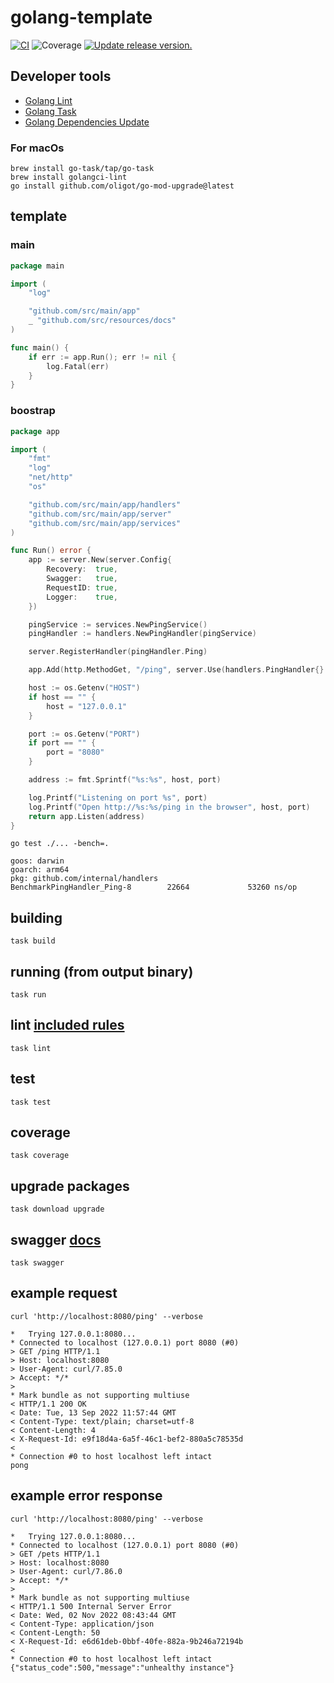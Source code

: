# golang-template

[![CI](https://github.com/tj-actions/coverage-badge-go/workflows/CI/badge.svg)](https://github.com/tj-actions/coverage-badge-go/actions?query=workflow%3ACI)
![Coverage](https://img.shields.io/badge/Coverage-100.0%25-brightgreen)
[![Update release version.](https://github.com/tj-actions/coverage-badge-go/workflows/Update%20release%20version./badge.svg)](https://github.com/tj-actions/coverage-badge-go/actions?query=workflow%3A%22Update+release+version.%22)

## Developer tools

- [Golang Lint](https://golangci-lint.run/)
- [Golang Task](https://taskfile.dev/)
- [Golang Dependencies Update](https://github.com/oligot/go-mod-upgrade)

### For macOs

```shell
brew install go-task/tap/go-task
brew install golangci-lint
go install github.com/oligot/go-mod-upgrade@latest
```

## template

### main

```go
package main

import (
	"log"

	"github.com/src/main/app"
	_ "github.com/src/resources/docs"
)

func main() {
	if err := app.Run(); err != nil {
		log.Fatal(err)
	}
}
```

### boostrap

```go
package app

import (
	"fmt"
	"log"
	"net/http"
	"os"

	"github.com/src/main/app/handlers"
	"github.com/src/main/app/server"
	"github.com/src/main/app/services"
)

func Run() error {
	app := server.New(server.Config{
		Recovery:  true,
		Swagger:   true,
		RequestID: true,
		Logger:    true,
	})

	pingService := services.NewPingService()
	pingHandler := handlers.NewPingHandler(pingService)

	server.RegisterHandler(pingHandler.Ping)

	app.Add(http.MethodGet, "/ping", server.Use(handlers.PingHandler{}.Ping))

	host := os.Getenv("HOST")
	if host == "" {
		host = "127.0.0.1"
	}

	port := os.Getenv("PORT")
	if port == "" {
		port = "8080"
	}

	address := fmt.Sprintf("%s:%s", host, port)

	log.Printf("Listening on port %s", port)
	log.Printf("Open http://%s:%s/ping in the browser", host, port)
	return app.Listen(address)
}
```

```shell
go test ./... -bench=.
```

````text
goos: darwin
goarch: arm64
pkg: github.com/internal/handlers
BenchmarkPingHandler_Ping-8        22664             53260 ns/op
````

## building

```shell
task build
```

## running (from output binary)

```shell
task run
```

## lint [included rules](.golangci.yml)

```shell
task lint
```

## test

```shell
task test
```

## coverage

```shell
task coverage
```

## upgrade packages

```shell
task download upgrade
```

## swagger [docs](/docs)

```shell
task swagger
```

## example request

```shell
curl 'http://localhost:8080/ping' --verbose
```

```text
*   Trying 127.0.0.1:8080...
* Connected to localhost (127.0.0.1) port 8080 (#0)
> GET /ping HTTP/1.1
> Host: localhost:8080
> User-Agent: curl/7.85.0
> Accept: */*
>
* Mark bundle as not supporting multiuse
< HTTP/1.1 200 OK
< Date: Tue, 13 Sep 2022 11:57:44 GMT
< Content-Type: text/plain; charset=utf-8
< Content-Length: 4
< X-Request-Id: e9f18d4a-6a5f-46c1-bef2-880a5c78535d
<
* Connection #0 to host localhost left intact
pong
```

## example error response

```shell
curl 'http://localhost:8080/ping' --verbose
```

```text
*   Trying 127.0.0.1:8080...
* Connected to localhost (127.0.0.1) port 8080 (#0)
> GET /pets HTTP/1.1
> Host: localhost:8080
> User-Agent: curl/7.86.0
> Accept: */*
>
* Mark bundle as not supporting multiuse
< HTTP/1.1 500 Internal Server Error
< Date: Wed, 02 Nov 2022 08:43:44 GMT
< Content-Type: application/json
< Content-Length: 50
< X-Request-Id: e6d61deb-0bbf-40fe-882a-9b246a72194b
<
* Connection #0 to host localhost left intact
{"status_code":500,"message":"unhealthy instance"}
```

